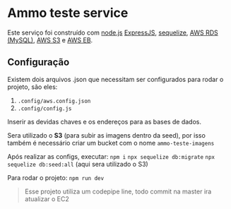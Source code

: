 # Ammo teste service

Este serviço foi construído com [node.js](https://nodejs.org/en/) [ExpressJS](https://expressjs.com/), [sequelize](https://sequelize.org/), [AWS RDS (MySQL)](https://aws.amazon.com/pt/rds/), [AWS S3](https://aws.amazon.com/pt/s3/) e [AWS EB](https://aws.amazon.com/pt/elasticbeanstalk/).

## Configuração

Existem dois arquivos .json que necessitam ser configurados para rodar o projeto, são eles:

 1. `.config/aws.config.json`
 2. `.config/config.js`

Inserir as devidas chaves e os endereços para as bases de dados.

Sera utilizado o **S3** (para subir as imagens dentro da seed), por isso também é necessário criar um bucket com o nome `ammo-teste-imagens` 

Após realizar as configs, executar: 
`npm i`
`npx sequelize db:migrate`
`npx sequelize db:seed:all` (aqui sera utilizado o S3)

Para rodar o projeto:
`npm run dev`

> Esse projeto utiliza um codepipe line, todo commit na master ira atualizar o EC2